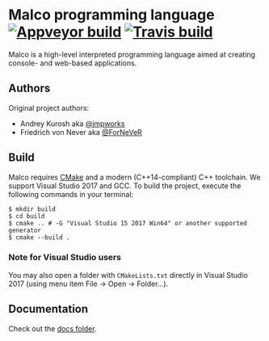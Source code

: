 Malco programming language [![Appveyor build][badge-appveyor]][appveyor] [![Travis build][badge-travis]][travis]
==========================

Malco is a high-level interpreted programming language aimed at creating
console- and web-based applications.

Authors
-------

Original project authors:

- Andrey Kurosh aka [@impworks][impworks]
- Friedrich von Never aka [@ForNeVeR][fornever]

Build
-----

Malco requires [CMake][cmake] and a modern (C++14-compliant) C++ toolchain. We
support Visual Studio 2017 and GCC. To build the project, execute the following
commands in your terminal:

```console
$ mkdir build
$ cd build
$ cmake .. # -G "Visual Studio 15 2017 Win64" or another supported generator
$ cmake --build .
```

### Note for Visual Studio users

You may also open a folder with `CMakeLists.txt` directly in Visual Studio 2017
(using menu item File → Open → Folder…).

Documentation
-------------

Check out the [docs folder][docs].

[docs]: docs/

[appveyor]: https://ci.appveyor.com/project/ForNeVeR/malco/branch/master
[cmake]: https://cmake.org/
[fornever]: https://github.com/ForNeVeR/
[impworks]: https://github.com/impworks/
[travis]: https://travis-ci.org/ForNeVeR/malco

[badge-appveyor]: https://ci.appveyor.com/api/projects/status/mngu2ri0wwr09vfn/branch/master?svg=true
[badge-travis]: https://travis-ci.org/ForNeVeR/malco.svg?branch=master
